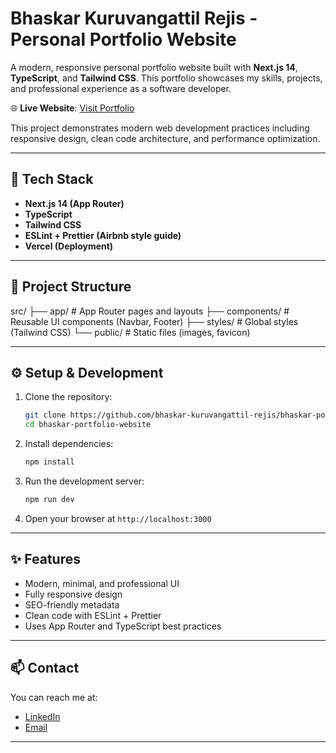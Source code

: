 # Bhaskar Kuruvangattil Rejis - Personal Portfolio Website

A modern, responsive personal portfolio website built with **Next.js 14**, **TypeScript**, and **Tailwind CSS**. This portfolio showcases my skills, projects, and professional experience as a software developer.

🌐 **Live Website**: [Visit Portfolio]([https://bhaskar-portfolio-test.vercel.app/])

This project demonstrates modern web development practices including responsive design, clean code architecture, and performance optimization.

---

## 🚀 Tech Stack

- **Next.js 14 (App Router)**
- **TypeScript**
- **Tailwind CSS**
- **ESLint + Prettier (Airbnb style guide)**
- **Vercel (Deployment)**

---

## 📁 Project Structure

src/
├── app/            # App Router pages and layouts
├── components/     # Reusable UI components (Navbar, Footer)
├── styles/         # Global styles (Tailwind CSS)
└── public/         # Static files (images, favicon)

---

## ⚙️ Setup & Development

1. Clone the repository:
    ```bash
    git clone https://github.com/bhaskar-kuruvangattil-rejis/bhaskar-portfolio-website.git
    cd bhaskar-portfolio-website
    ```

2. Install dependencies:
    ```bash
    npm install
    ```

3. Run the development server:
    ```bash
    npm run dev
    ```

4. Open your browser at `http://localhost:3000`

---

## ✨ Features

- Modern, minimal, and professional UI
- Fully responsive design
- SEO-friendly metadata
- Clean code with ESLint + Prettier
- Uses App Router and TypeScript best practices

---

## 📫 Contact

You can reach me at:

- [LinkedIn](https://linkedin.com/in/bhaskar-kuruvangattil-rejis-a0452330a)
- [Email](bkuruvangattilrejis@gmail.com)

---
